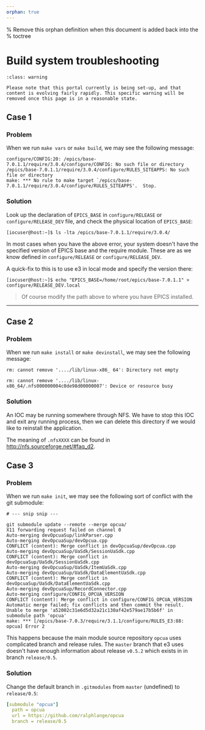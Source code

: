 ```yaml
---
orphan: true
---
```

% Remove this orphan definition when this document is added back into the
% toctree

# Build system troubleshooting 

```{admonition} Under Construction
:class: warning

Please note that this portal currently is being set-up, and that content is evolving fairly rapidly. This specific warning will be removed once this page is in a reasonable state. 
```

## Case 1

### Problem

When we run `make vars` or `make build`, we may see the following message:

```console
configure/CONFIG:20: /epics/base-7.0.1.1/require/3.0.4/configure/CONFIG: No such file or directory
/epics/base-7.0.1.1/require/3.0.4/configure/RULES_SITEAPPS: No such file or directory
make: *** No rule to make target `/epics/base-7.0.1.1/require/3.0.4/configure/RULES_SITEAPPS'.  Stop.
```

### Solution

Look up the declaration of `EPICS_BASE` in `configure/RELEASE` or `configure/RELEASE_DEV` file, and check the physical location of `EPICS_BASE`:

```console
[iocuser@host:~]$ ls -lta /epics/base-7.0.1.1/require/3.0.4/
```

In most cases when you have the above error, your system doesn't have the specified version of EPICS base and the require module. These are as we know defined in `configure/RELEASE` or `configure/RELEASE_DEV`.

A quick-fix to this is to use e3 in local mode and specify the version there:

```console
[iocuser@host:~]$ echo "EPICS_BASE=/home/root/epics/base-7.0.1.1" > configure/RELEASE_DEV.local
```

> Of course modify the path above to where you have EPICS installed.

---

## Case 2

### Problem

When we run `make install` or `make devinstall`, we may see the following message:

```console
rm: cannot remove '..../lib/linux-x86_ 64': Directory not empty

rm: cannot remove '..../lib/linux-x86_64/.nfs000000004c0de98d00000007': Device or resource busy
```

### Solution

An IOC may be running somewhere through NFS. We have to stop this IOC and exit any running process, then we can delete this directory if we would like to reinstall the application.

The meaning of `.nfsXXXX` can be found in http://nfs.sourceforge.net/#faq_d2.

## Case 3

### Problem

When we run `make init`, we may see the following sort of conflict with the git submodule:

```console
# --- snip snip ---

git submodule update --remote --merge opcua/
X11 forwarding request failed on channel 0
Auto-merging devOpcuaSup/linkParser.cpp
Auto-merging devOpcuaSup/devOpcua.cpp
CONFLICT (content): Merge conflict in devOpcuaSup/devOpcua.cpp
Auto-merging devOpcuaSup/UaSdk/SessionUaSdk.cpp
CONFLICT (content): Merge conflict in devOpcuaSup/UaSdk/SessionUaSdk.cpp
Auto-merging devOpcuaSup/UaSdk/ItemUaSdk.cpp
Auto-merging devOpcuaSup/UaSdk/DataElementUaSdk.cpp
CONFLICT (content): Merge conflict in devOpcuaSup/UaSdk/DataElementUaSdk.cpp
Auto-merging devOpcuaSup/RecordConnector.cpp
Auto-merging configure/CONFIG_OPCUA_VERSION
CONFLICT (content): Merge conflict in configure/CONFIG_OPCUA_VERSION
Automatic merge failed; fix conflicts and then commit the result.
Unable to merge 'a52002c31e6d5d32a21c130af42e579ae17b5b6f' in submodule path 'opcua'
make: *** [/epics/base-7.0.3/require/3.1.1/configure/RULES_E3:88: opcua] Error 2
```

This happens because the main module source repository `opcua` uses complicated branch and release rules. The `master` branch that e3 uses doesn't have enough information about release `v0.5.2` which exists in in branch `release/0.5`.

### Solution

Change the default branch in `.gitmodules` from `master` (undefined) to `release/0.5`: 

```yaml
[submodule "opcua"]
  path = opcua
  url = https://github.com/ralphlange/opcua
  branch = release/0.5
```

